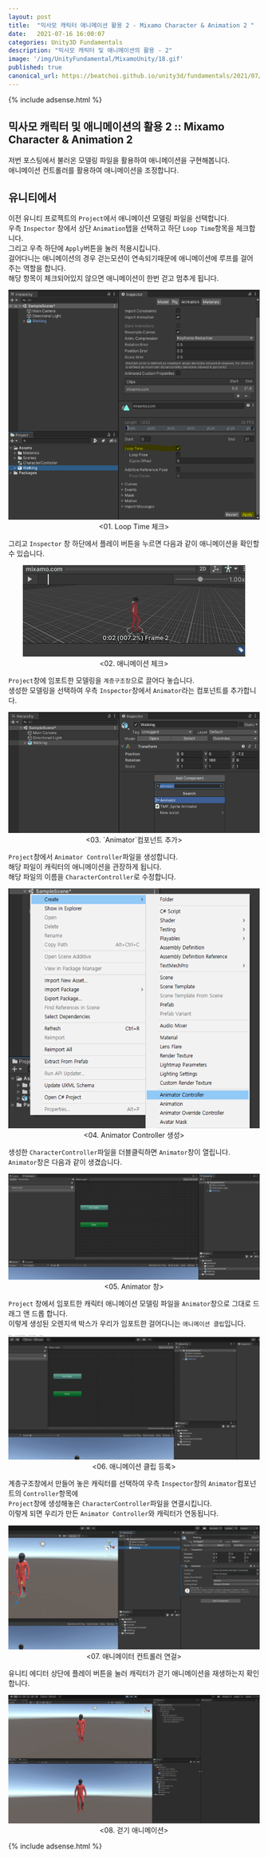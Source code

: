 ```yaml
---
layout: post
title:  "믹사모 캐릭터 애니메이션 활용 2 - Mixamo Character & Animation 2 "
date:   2021-07-16 16:00:07
categories: Unity3D Fundamentals
description: "믹사모 캐릭터 및 애니메이션의 활용 - 2"
image: '/img/UnityFundamental/MixamoUnity/18.gif'
published: true
canonical_url: https://beatchoi.github.io/unity3d/fundamentals/2021/07/16/MixamoUnity2/
---
```

  
{% include adsense.html %}  
  
  
## 믹사모 캐릭터 및 애니메이션의 활용 2 :: Mixamo Character & Animation 2  
  
저번 포스팅에서 불러온 모델링 파일을 활용하여 애니메이션을 구현해봅니다.  
애니메이션 컨트롤러를 활용하여 애니메이션을 조정합니다.  
  
## 유니티에서  
  
이전 유니티 프로젝트의 `Project`에서 애니메이션 모델링 파일을 선택합니다.  
우측 `Inspector` 창에서 상단 `Animation`탭을 선택하고 하단 `Loop Time`항목을 체크합니다.  
그리고 우측 하단에 `Apply`버튼을 눌러 적용시킵니다.  
걸어다니는 애니메이션의 경우 걷는모션이 연속되기때문에 애니메이션에 루프를 걸어주는 역할을 합니다.  
해당 항목이 체크되어있지 않으면 애니메이션이 한번 걷고 멈추게 됩니다.  
<p align="center"><img src="/img/UnityFundamental/MixamoUnity2/3.PNG"><br/>
<01. Loop Time 체크></p>  
  
그리고 `Inspector` 창 하단에서 플레이 버튼을 누르면 다음과 같이 애니메이션을 확인할 수 있습니다.   
<p align="center"><img src="/img/UnityFundamental/MixamoUnity2/4.gif"><br/>
<02. 애니메이션 체크></p>  
  
`Project`창에 임포트한 모델링을 `계층구조창`으로 끌어다 놓습니다.  
생성한 모델링을 선택하여 우측 `Inspector`창에서 `Animator`라는 컴포넌트를 추가합니다.    
<p align="center"><img src="/img/UnityFundamental/MixamoUnity2/5.PNG"><br/>
<03. `Animator`컴포넌트 추가></p>  
  
`Project`창에서 `Animator Controller`파일을 생성합니다.  
해당 파일이 캐릭터의 애니메이션을 관장하게 됩니다.  
해당 파일의 이름을 `CharacterController`로 수정합니다.  
<p align="center"><img src="/img/UnityFundamental/MixamoUnity2/1.PNG"><br/>
<04. Animator Controller 생성></p>  
  
생성한 `CharacterController`파일을 더블클릭하면 `Animator`창이 열립니다.  
`Animator`창은 다음과 같이 생겼습니다.  
<p align="center"><img src="/img/UnityFundamental/MixamoUnity2/2.PNG"><br/>
<05. Animator 창></p>  
  
`Project` 창에서 임포트한 캐릭터 애니메이션 모델링 파일을 `Animator`창으로 그대로 드래그 앤 드롭 합니다.  
이렇게 생성된 오렌지색 박스가 우리가 임포트한 걸어다니는 `애니메이션 클립`입니다.  
<p align="center"><img src="/img/UnityFundamental/MixamoUnity2/6.gif"><br/>
<06. 애니메이션 클립 등록></p>  
  
계층구조창에서 만들어 놓은 캐릭터를 선택하여 우측 `Inspector`창의 `Animator`컴포넌트의 `Controller`항목에  
`Project`창에 생성해놓은 `CharacterController`파일을 연결시킵니다.  
이렇게 되면 우리가 만든 `Animator Controller`와 캐릭터가 연동됩니다.  
<p align="center"><img src="/img/UnityFundamental/MixamoUnity2/7.gif"><br/>
<07. 애니메이터 컨트롤러 연걸></p>  
  
유니티 에디터 상단에 플레이 버튼을 눌러 캐릭터가 걷기 애니메이션을 재생하는지 확인합니다.  
<p align="center"><img src="/img/UnityFundamental/MixamoUnity/18.gif"><br/>  
<08. 걷기 애니메이션></p>   
  
  
  {% include adsense.html %}
  
  
